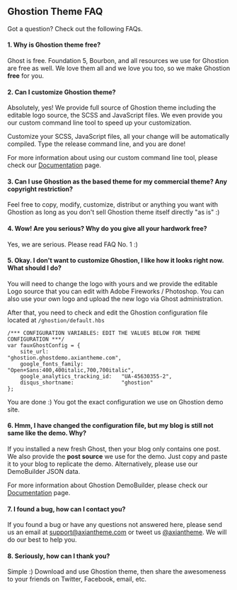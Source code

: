 ## Ghostion Theme FAQ

Got a question? Check out the following FAQs.

#### 1. Why is Ghostion theme free?
Ghost is free. Foundation 5, Bourbon, and all resources we use for Ghostion are free as well. We love them all and we love you too, so we make Ghostion **free** for you.

#### 2. Can I customize Ghostion theme?
Absolutely, yes! We provide full source of Ghostion theme including the editable logo source, the SCSS and JavaScript files. We even provide you our custom command line tool to speed up your customization.

Customize your SCSS, JavaScript files, all your change will be automatically compiled. Type the release command line, and you are done!

For more information about using our custom command line tool, please check our [Documentation](/documentation) page.

#### 3. Can I use Ghostion as the based theme for my commercial theme? Any copyright restriction?
Feel free to copy, modify, customize, distribut or anything you want with Ghostion as long as you don't sell Ghostion theme itself directly "as is" :)

#### 4. Wow! Are you serious? Why do you give all your hardwork free?
Yes, we are serious. Please read FAQ No. 1 :)

#### 5. Okay. I don't want to customize Ghostion, I like how it looks right now. What should I do?
You will need to change the logo with yours and we provide the editable Logo source that you can edit with Adobe Fireworks / Photoshop. You can also use your own logo and upload the new logo via Ghost administration.

After that, you need to check and edit the Ghostion configuration file located at ``/ghostion/default.hbs``

```
/*** CONFIGURATION VARIABLES: EDIT THE VALUES BELOW FOR THEME CONFIGURATION ***/
var fauxGhostConfig = {
	site_url: 						"ghostion.ghostdemo.axiantheme.com",
	google_fonts_family: 			"Open+Sans:400,400italic,700,700italic",
	google_analytics_tracking_id: 	"UA-45630355-2",
	disqus_shortname: 				"ghostion"
};
```

You are done :) You got the exact configuration we use on Ghostion demo site.

#### 6. Hmm, I have changed the configuration file, but my blog is still not same like the demo. Why?
If you installed a new fresh Ghost, then your blog only contains one post. We also provide the **post source** we use for the demo. Just copy and paste it to your blog to replicate the demo. Alternatively, please use our DemoBuilder JSON data.

For more information about Ghostion DemoBuilder, please check our [Documentation](/documentation) page.

#### 7. I found a bug, how can I contact you?
If you found a bug or have any questions not answered here, please send us an email at <support@axiantheme.com> or tweet us [@axiantheme](https://twitter.com/axiantheme). We will do our best to help you.

#### 8. Seriously, how can I thank you?
Simple :) Download and use Ghostion theme, then share the awesomeness to your friends on Twitter, Facebook, email, etc.